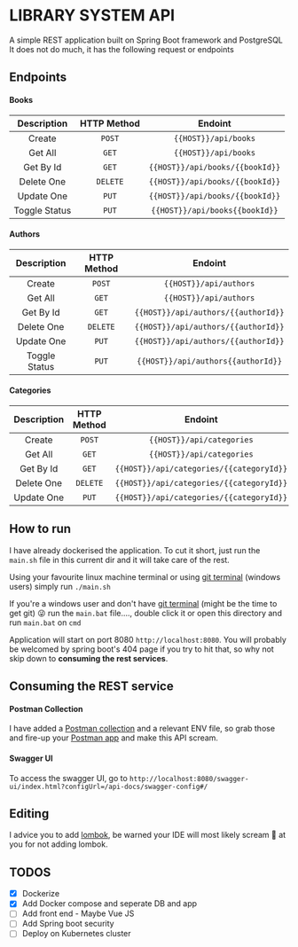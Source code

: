 # LIBRARY SYSTEM API

A simple REST application built on Spring Boot framework and PostgreSQL
It does not do much, it has the following request or endpoints 

## Endpoints
#### Books
|Description|HTTP Method|Endoint|
|:---:|:---:|:---:|
|Create| `POST`| `{{HOST}}/api/books`|
|Get All| `GET`| `{{HOST}}/api/books`|
|Get By Id| `GET`| `{{HOST}}/api/books/{{bookId}}`|
|Delete One| `DELETE`| `{{HOST}}/api/books/{{bookId}}`|
|Update One | `PUT` |`{{HOST}}/api/books/{{bookId}}`|
|Toggle Status| `PUT`| `{{HOST}}/api/books{{bookId}}`|

#### Authors
|Description|HTTP Method|Endoint|
|:---:|:---:|:---:|
|Create| `POST`| `{{HOST}}/api/authors`|
|Get All| `GET`| `{{HOST}}/api/authors`|
|Get By Id| `GET`| `{{HOST}}/api/authors/{{authorId}}`|
|Delete One| `DELETE`| `{{HOST}}/api/authors/{{authorId}}`|
|Update One | `PUT` |`{{HOST}}/api/authors/{{authorId}}`|
|Toggle Status| `PUT`| `{{HOST}}/api/authors{{authorId}}`|

#### Categories
|Description|HTTP Method|Endoint|
|:---:|:---:|:---:|
|Create| `POST`| `{{HOST}}/api/categories`|
|Get All| `GET`| `{{HOST}}/api/categories`|
|Get By Id| `GET`| `{{HOST}}/api/categories/{{categoryId}}`|
|Delete One| `DELETE`| `{{HOST}}/api/categories/{{categoryId}}`|
|Update One | `PUT` |`{{HOST}}/api/categories/{{categoryId}}`|


## How to run
I have already dockerised  the application.
To cut it short, just run the `main.sh` file in this current dir and it will take care of the rest.

Using your favourite linux machine terminal or using [git terminal](https://git-scm.com/downloads) (windows users) simply run `./main.sh`

If you're a windows user and don't have [git terminal](https://git-scm.com/downloads) (might be the time to get git)  :stuck_out_tongue_winking_eye:
run the `main.bat` file...., double click it or open this directory and run `main.bat` on `cmd`

Application will start on port 8080 `http://localhost:8080`. You will  probably be welcomed by spring boot's 404 page if you try to hit that, so why not skip down to <b>consuming the rest services</b>.

## Consuming the REST service
#### Postman Collection
I have added a [Postman collection](https://github.com/Mmontsheng/library-system/tree/master/postman) and a relevant ENV file, so grab those and fire-up your [Postman app](https://www.postman.com/) and make this API scream. 

#### Swagger UI
To access the swagger UI, go to
`http://localhost:8080/swagger-ui/index.html?configUrl=/api-docs/swagger-config#/`

## Editing
I advice you to add [lombok](https://projectlombok.org/), be warned your IDE will most likely scream :ghost: at you for not adding lombok. 

## TODOS
 - [x] Dockerize
 - [x] Add Docker compose and seperate DB and app
 - [ ] Add front end - Maybe Vue JS
 - [ ] Add Spring boot security
 - [ ] Deploy on Kubernetes cluster